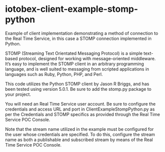 # iotobex-client-example-stomp-python

Example of client implementation demonstrating a method of connection to the Real Time Service, in this case a STOMP connection implemented in Python.

STOMP (Streaming Text Orientated Messaging Protocol) is a simple text-based protocol, designed for working with message-oriented middleware. It’s easy to implement the STOMP client in an arbitrary programming language, and is well suited to messaging from scripted applications in languages such as Ruby, Python, PHP, and Perl.

This code utilizes the Python STOMP client by Jason R Briggs, and has been tested using version 5.0.1. Be sure to add the stomp.py package to your project.

You will need an Real Time Service user account. Be sure to configure the credentials and access URL and port in ClientExampleStompPython.py as per the Credentials and STOMP specifics as provided through the Real Time Service POC Console. 

Note that the stream name utilized in the example must be configured for the user whose credentials are specified. To do this, configure the stream name as both a publishable and subscribed stream by means of the Real Time Service POC Console.
